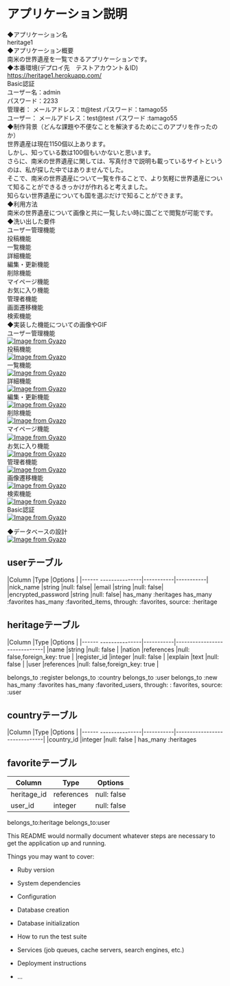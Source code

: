 # アプリケーション説明
◆アプリケーション名<br>
  heritage1<br>
◆アプリケーション概要<br>
  南米の世界遺産を一覧できるアプリケーションです。<br>
◆本番環境(デプロイ先　テストアカウント＆ID)<br>
  https://heritage1.herokuapp.com/<br>
  Basic認証<br>
  ユーザー名：admin<br>
  パスワード：2233<br>
  管理者：
   メールアドレス：tt@test   パスワード：tamago55<br>
  ユーザー：
   メールアドレス：test@test パスワード :tamago55<br>
◆制作背景（どんな課題や不便なことを解決するためにこのアプリを作ったのか）	<br>
  世界遺産は現在1150個以上あります。<br>
  しかし、知っている数は100個もいかないと思います。<br>
  さらに、南米の世界遺産に関しては、写真付きで説明も載っているサイトというのは、私が探した中ではありませんでした。<br>
  そこで、南米の世界遺産について一覧を作ることで、より気軽に世界遺産について知ることができるきっかけが作れると考えました。<br>
  知らない世界遺産についても国を選ぶだけで知ることができます。<br>
◆利用方法<br>
  南米の世界遺産について画像と共に一覧したい時に国ごとで閲覧が可能です。<br>
◆洗い出した要件<br>
  ユーザー管理機能<br>
  投稿機能<br>
  一覧機能<br>
  詳細機能<br>
  編集・更新機能<br>
  削除機能<br>
  マイページ機能<br>
  お気に入り機能<br>
  管理者機能<br>
  画面遷移機能<br>
  検索機能<br>
◆実装した機能についての画像やGIF<br>
ユーザー管理機能<br>
[![Image from Gyazo](https://i.gyazo.com/ddf71cf9e1293463c7be3b15d6d44860.gif)](https://gyazo.com/ddf71cf9e1293463c7be3b15d6d44860)<br>
投稿機能<br>
[![Image from Gyazo](https://i.gyazo.com/74dc3c5221f5725e110b845b16e10f04.jpg)](https://gyazo.com/74dc3c5221f5725e110b845b16e10f04)<br>
一覧機能<br>
[![Image from Gyazo](https://i.gyazo.com/30afd2e64c1113a573251a0fd85f3e5d.gif)](https://gyazo.com/30afd2e64c1113a573251a0fd85f3e5d)<br>
詳細機能<br>
[![Image from Gyazo](https://i.gyazo.com/b461e0644943dc6b767a3e4ff7734edb.gif)](https://gyazo.com/b461e0644943dc6b767a3e4ff7734edb)<br>
編集・更新機能<br>
[![Image from Gyazo](https://i.gyazo.com/2550f58cc9d1220410bbe2c3374227a1.gif)](https://gyazo.com/2550f58cc9d1220410bbe2c3374227a1)<br>
削除機能<br>
[![Image from Gyazo](https://i.gyazo.com/4131407060ca3361c63c02cac8fd7e3a.gif)](https://gyazo.com/4131407060ca3361c63c02cac8fd7e3a)<br>
マイページ機能<br>
[![Image from Gyazo](https://i.gyazo.com/10a594d6e548bb2e355030e8037068bf.gif)](https://gyazo.com/10a594d6e548bb2e355030e8037068bf)　<br>
お気に入り機能<br>
[![Image from Gyazo](https://i.gyazo.com/19ff57fef082c972e6e1641393d93e8c.gif)](https://gyazo.com/19ff57fef082c972e6e1641393d93e8c)<br>
管理者機能<br>
[![Image from Gyazo](https://i.gyazo.com/3a3cd634d5f204b9c5745c8a344724fe.jpg)](https://gyazo.com/3a3cd634d5f204b9c5745c8a344724fe)<br>
画像遷移機能<br>
[![Image from Gyazo](https://i.gyazo.com/224633918573ab871114899e9473dc3b.gif)](https://gyazo.com/224633918573ab871114899e9473dc3b)<br>
検索機能<br>
[![Image from Gyazo](https://i.gyazo.com/49fecf1e3680f22ff64c9f72a08ff702.gif)](https://gyazo.com/49fecf1e3680f22ff64c9f72a08ff702)<br>
Basic認証<br>
[![Image from Gyazo](https://i.gyazo.com/abee190f401fc69649dd76cc8b9e7baf.png)](https://gyazo.com/abee190f401fc69649dd76cc8b9e7baf)<br>

◆データベースの設計<br>
[![Image from Gyazo](https://i.gyazo.com/38689c026fdad3150e91e0354ac5470e.png)](https://gyazo.com/38689c026fdad3150e91e0354ac5470e)
## userテーブル

|Column                |Type       |Options    |
|------ ---------------|-----------|-----------|
|nick_name             |string     |null: false|
|email                 |string     |null: false|
|encrypted_password    |string     |null: false|
has_many :heritages
has_many :favorites
has_many :favorited_items, through: :favorites, source: :heritage
## heritageテーブル
|Column                |Type       |Options                       |
|------ ---------------|-----------|------------------------------|
|name                  |string     |null: false                   |
|nation                |references |null: false,foreign_key: true |
|register_id           |integer    |null: false                   |
|explain               |text       |null: false                   |
|user                  |references |null: false,foreign_key: true |

belongs_to :register
belongs_to :country
belongs_to :user
belongs_to :new
has_many :favorites
has_many :favorited_users, through: : favorites, source: :user 


## countryテーブル
|Column                |Type       |Options                       |
|------ ---------------|-----------|------------------------------|
|country_id            |integer    |null: false                   |
has_many :heritages

## favoriteテーブル

|Column                |Type       |Options    |
|----------------------|-----------|-----------|
|heritage_id           |references |null: false|
|user_id               |integer    |null: false|

belongs_to:heritage
belongs_to:user

This README would normally document whatever steps are necessary to get the
application up and running.

Things you may want to cover:

* Ruby version

* System dependencies

* Configuration

* Database creation

* Database initialization

* How to run the test suite

* Services (job queues, cache servers, search engines, etc.)

* Deployment instructions

* ...
